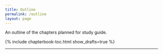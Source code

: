 ```yaml
---
title: Outline
permalink: /outline
layout: page
---
```


An outline of the chapters planned for study guide.

{% include chapterbook-toc.html show_drafts=true %}

---
